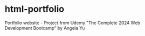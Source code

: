 # html-portfolio
Portfolio website - Project from Udemy "The Complete 2024 Web Development Bootcamp" by Angela Yu

